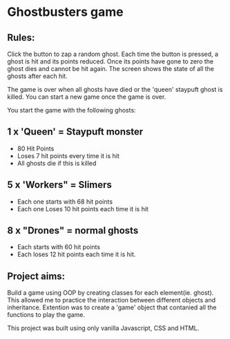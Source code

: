 # Ghostbusters game

## Rules:
Click the button to zap a random ghost.
Each time the button is pressed, a ghost is hit and its points reduced. Once its points have gone to zero the ghost dies and cannot be hit again. The screen shows the state of all the ghosts after each hit.

The game is over when all ghosts have died or the 'queen' staypuft ghost is killed. You can start a new game once the game is over. 

You start the game with the following ghosts: 

## 1 x 'Queen' = Staypuft monster  
* 80 Hit Points  
* Loses 7 hit points every time it is hit  
* All ghosts die if this is killed 

## 5 x 'Workers" = Slimers 
* Each one starts with 68 hit points  
* Each one Loses 10 hit points each time it is hit 

## 8 x "Drones" = normal ghosts  
* Each starts with 60 hit points  
* Each loses 12 hit points each time it is hit. 

## Project aims:
Build a game using OOP by creating classes for each element(ie. ghost). This allowed me to practice the interaction between different objects and inheritance.
Extention was to create a 'game' object that contanied all the functions to play the game.

This project was built using only vanilla Javascript, CSS and HTML.

